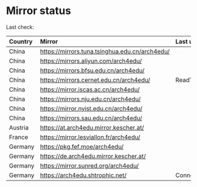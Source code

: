 <script src="./time.js"></script>
# Mirror status
Last check: <script type="text/javascript">localize(1755506201.1731246);</script>

|Country|Mirror|Last update|
|:------|:-----|:----------|
|China|https://mirrors.tuna.tsinghua.edu.cn/arch4edu/|<script type="text/javascript">localize(1755499877);</script>|
|China|https://mirrors.aliyun.com/arch4edu/|<script type="text/javascript">localize(1755456242);</script>|
|China|https://mirrors.bfsu.edu.cn/arch4edu/|<script type="text/javascript">localize(1755456242);</script>|
|China|https://mirrors.cernet.edu.cn/arch4edu/|ReadTimeout|
|China|https://mirror.iscas.ac.cn/arch4edu/|<script type="text/javascript">localize(1755456242);</script>|
|China|https://mirrors.nju.edu.cn/arch4edu/|<script type="text/javascript">localize(1755456242);</script>|
|China|https://mirror.nyist.edu.cn/arch4edu/|<script type="text/javascript">localize(1755456242);</script>|
|China|https://mirrors.sau.edu.cn/arch4edu/|<script type="text/javascript">localize(1755369726);</script>|
|Austria|https://at.arch4edu.mirror.kescher.at/|<script type="text/javascript">localize(1755456242);</script>|
|France|https://mirror.lesviallon.fr/arch4edu/|<script type="text/javascript">localize(1755456242);</script>|
|Germany|https://pkg.fef.moe/arch4edu/|<script type="text/javascript">localize(1755456242);</script>|
|Germany|https://de.arch4edu.mirror.kescher.at/|<script type="text/javascript">localize(1755456242);</script>|
|Germany|https://mirror.sunred.org/arch4edu/|<script type="text/javascript">localize(1755456242);</script>|
|Germany|https://arch4edu.shtrophic.net/|ConnectionError|

<script src="./tablefilter/tablefilter.js"></script>
<script src="./table.js"></script>